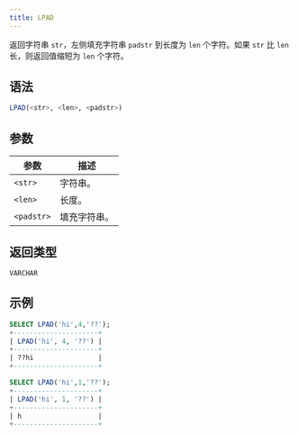 ```yaml
---
title: LPAD
---
```


返回字符串 `str`，左侧填充字符串 `padstr` 到长度为 `len` 个字符。如果 `str` 比 `len` 长，则返回值缩短为 `len` 个字符。

## 语法

```sql
LPAD(<str>, <len>, <padstr>)
```

## 参数

| 参数       | 描述          |
|------------|---------------|
| `<str>`    | 字符串。      |
| `<len>`    | 长度。        |
| `<padstr>` | 填充字符串。  |

## 返回类型

`VARCHAR`

## 示例

```sql
SELECT LPAD('hi',4,'??');
+---------------------+
| LPAD('hi', 4, '??') |
+---------------------+
| ??hi                |
+---------------------+

SELECT LPAD('hi',1,'??');
+---------------------+
| LPAD('hi', 1, '??') |
+---------------------+
| h                   |
+---------------------+
```